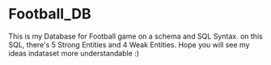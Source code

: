 # Football_DB
This is my Database for Football game on a schema and SQL Syntax.
on this SQL, there's 5 Strong Entities and 4 Weak Entities. Hope you will see my ideas indataset more understandable :)
